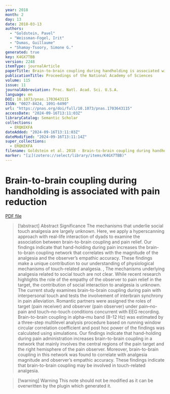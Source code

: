 ```yaml
---
year: 2018
month: 2
day: 13
date: 2018-03-13
authors:
  - "Goldstein, Pavel"
  - "Weissman-Fogel, Irit"
  - "Dumas, Guillaume"
  - "Shamay-Tsoory, Simone G."
generated: true
key: K4GX7TBB
version: 2248
itemType: journalArticle
paperTitle: Brain-to-brain coupling during handholding is associated with pain reduction
publicationTitle: Proceedings of the National Academy of Sciences
volume: 115
issue: 11
journalAbbreviation: Proc. Natl. Acad. Sci. U.S.A.
language: en
DOI: 10.1073/pnas.1703643115
ISSN: "0027-8424, 1091-6490"
url: "https://pnas.org/doi/full/10.1073/pnas.1703643115"
accessDate: "2024-09-16T13:11:03Z"
libraryCatalog: Semantic Scholar
collections:
  - ERQKEKFA
dateAdded: "2024-09-16T13:11:03Z"
dateModified: "2024-09-16T13:11:14Z"
super_collections:
  - ERQKEKFA
filename: Goldstein et al. 2018 - Brain-to-brain coupling during handholding is associated with pain reduction.pdf
marker: "[🇿](zotero://select/library/items/K4GX7TBB)"
---
```

# Brain-to-brain coupling during handholding is associated with pain reduction

[PDF file](/Papers/PDFs/Goldstein%20et%20al.%202018%20-%20Brain-to-brain%20coupling%20during%20handholding%20is%20associated%20with%20pain%20reduction.pdf)

> [!abstract] Abstract
> Significance
>             The mechanisms that underlie social touch analgesia are largely unknown. Here, we apply a hyperscanning approach with real-life interaction of dyads to examine the association between brain-to-brain coupling and pain relief. Our findings indicate that hand-holding during pain increases the brain-to-brain coupling network that correlates with the magnitude of the analgesia and the observer’s empathic accuracy. These findings make a unique contribution to our understanding of physiological mechanisms of touch-related analgesia.
>           , 
>             The mechanisms underlying analgesia related to social touch are not clear. While recent research highlights the role of the empathy of the observer to pain relief in the target, the contribution of social interaction to analgesia is unknown. The current study examines brain-to-brain coupling during pain with interpersonal touch and tests the involvement of interbrain synchrony in pain alleviation. Romantic partners were assigned the roles of target (pain receiver) and observer (pain observer) under pain–no-pain and touch–no-touch conditions concurrent with EEG recording. Brain-to-brain coupling in alpha–mu band (8–12 Hz) was estimated by a three-step multilevel analysis procedure based on running window circular correlation coefficient and post hoc power of the findings was calculated using simulations. Our findings indicate that hand-holding during pain administration increases brain-to-brain coupling in a network that mainly involves the central regions of the pain target and the right hemisphere of the pain observer. Moreover, brain-to-brain coupling in this network was found to correlate with analgesia magnitude and observer’s empathic accuracy. These findings indicate that brain-to-brain coupling may be involved in touch-related analgesia.

>[!warning] Warning
> This note should not be modified as it can be overwritten by the plugin which generated it.


